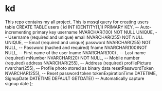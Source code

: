 # kd
This repo contains my all project.
This is mssql query for creating users table 
CREATE TABLE users (
    id INT IDENTITY(1,1) PRIMARY KEY,  -- Auto-incrementing primary key
    username NVARCHAR(100) NOT NULL UNIQUE, -- Username (required and unique)
    email NVARCHAR(255) NOT NULL UNIQUE,   -- Email (required and unique)
    password NVARCHAR(255) NOT NULL,   -- Password (hashed and required)
    fname NVARCHAR(100)NOT NULL,               -- First name of the user
    lname NVARCHAR(100) ,       -- Last name (required)
    mNumber NVARCHAR(20) NOT NULL,    -- Mobile number (required)
    address NVARCHAR(255),        -- Address (required)
	profilePicture nvarchar(255),    -- Profile photo stored as binary data
    resetPasswordToken NVARCHAR(255),                  -- Reset password token
    tokenExpirationTime DATETIME,
    SignupDate DATETIME DEFAULT GETDATE()  -- Automatically capture signup date
);
